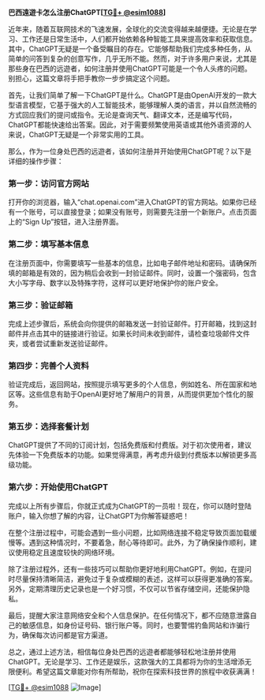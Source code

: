 **巴西遠遊卡怎么注册ChatGPT[[TG💪+ @esim1088](https://t.me/s/esim1088)]**

近年来，随着互联网技术的飞速发展，全球化的交流变得越来越便捷。无论是在学习、工作还是日常生活中，人们都开始依赖各种智能工具来提高效率和获取信息。其中，ChatGPT无疑是一个备受瞩目的存在。它能够帮助我们完成多种任务，从简单的问答到复杂的创意写作，几乎无所不能。然而，对于许多用户来说，尤其是那些身在巴西的远遊者，如何注册并使用ChatGPT可能是一个令人头疼的问题。别担心，这篇文章将手把手教你一步步搞定这个问题。

首先，让我们简单了解一下ChatGPT是什么。ChatGPT是由OpenAI开发的一款大型语言模型，它基于强大的人工智能技术，能够理解人类的语言，并以自然流畅的方式回应我们的提问或指令。无论是查询天气、翻译文本，还是编写代码，ChatGPT都能快速给出答案。因此，对于需要频繁使用英语或其他外语资源的人来说，ChatGPT无疑是一个非常实用的工具。

那么，作为一位身处巴西的远遊者，该如何注册并开始使用ChatGPT呢？以下是详细的操作步骤：

### 第一步：访问官方网站

打开你的浏览器，输入“chat.openai.com”进入ChatGPT的官方网站。如果你已经有一个账号，可以直接登录；如果没有账号，则需要先注册一个新账户。点击页面上的“Sign Up”按钮，进入注册界面。

### 第二步：填写基本信息

在注册页面中，你需要填写一些基本的信息，比如电子邮件地址和密码。请确保所填的邮箱是有效的，因为稍后会收到一封验证邮件。同时，设置一个强密码，包含大小写字母、数字以及特殊字符，这样可以更好地保护你的账户安全。

### 第三步：验证邮箱

完成上述步骤后，系统会向你提供的邮箱发送一封验证邮件。打开邮箱，找到这封邮件并点击其中的链接进行验证。如果长时间未收到邮件，请检查垃圾邮件文件夹，或者尝试重新发送验证邮件。

### 第四步：完善个人资料

验证完成后，返回网站，按照提示填写更多的个人信息，例如姓名、所在国家和地区等。这些信息有助于OpenAI更好地了解用户的背景，从而提供更加个性化的服务。

### 第五步：选择套餐计划

ChatGPT提供了不同的订阅计划，包括免费版和付费版。对于初次使用者，建议先体验一下免费版本的功能。如果觉得满意，再考虑升级到付费版本以解锁更多高级功能。

### 第六步：开始使用ChatGPT

完成以上所有步骤后，你就正式成为ChatGPT的一员啦！现在，你可以随时登陆账户，输入你想了解的内容，让ChatGPT为你解答疑惑吧！

在整个注册过程中，可能会遇到一些小问题，比如网络连接不稳定导致页面加载缓慢等。遇到这种情况时，不要着急，耐心等待即可。此外，为了确保操作顺利，建议使用稳定且速度较快的网络环境。

除了注册过程外，还有一些技巧可以帮助你更好地利用ChatGPT。例如，在提问时尽量保持清晰简洁，避免过于复杂或模糊的表述，这样可以获得更准确的答案。另外，定期清理历史记录也是一个好习惯，不仅可以节省存储空间，还能保护隐私。

最后，提醒大家注意网络安全和个人信息保护。在任何情况下，都不应随意泄露自己的敏感信息，如身份证号码、银行账户等。同时，也要警惕钓鱼网站和诈骗行为，确保每次访问都是官方渠道。

总之，通过上述方法，相信每位身处巴西的远遊者都能够轻松地注册并使用ChatGPT。无论是学习、工作还是娱乐，这款强大的工具都将为你的生活增添无限便利。希望这篇文章能对你有所帮助，祝你在探索科技世界的旅程中收获满满！

[[TG💪+ @esim1088](https://t.me/s/esim1088) ![Image](https://i.postimg.cc/4NQfJmqS/Snipaste-2025-05-13-00-14-12.png)]